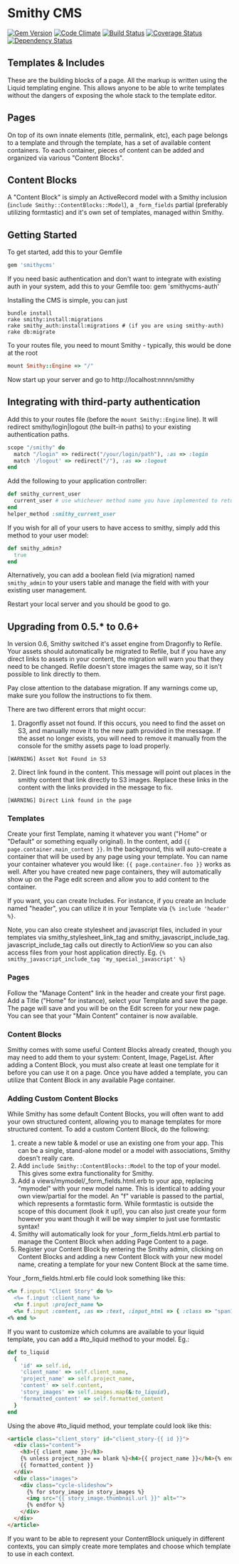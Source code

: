 # Smithy CMS

[![Gem Version](https://badge.fury.io/rb/smithycms.png)](http://badge.fury.io/rb/smithycms)
[![Code Climate](https://codeclimate.com/github/sterrym/smithycms.png)](https://codeclimate.com/github/sterrym/smithycms)
[![Build Status](https://travis-ci.org/sterrym/smithycms.png?branch=master)](https://travis-ci.org/sterrym/smithycms)
[![Coverage Status](https://coveralls.io/repos/sterrym/smithycms/badge.png)](https://coveralls.io/r/sterrym/smithycms)
[![Dependency Status](https://gemnasium.com/sterrym/smithycms.png)](https://gemnasium.com/sterrym/smithycms)

## Templates & Includes
These are the building blocks of a page. All the markup is written using the Liquid templating engine. This allows anyone to be able to write templates without the dangers of exposing the whole stack to the template editor.

## Pages
On top of its own innate elements (title, permalink, etc), each page belongs to a template and through the template, has a set of available content containers. To each container, pieces of content can be added and organized via various "Content Blocks".

## Content Blocks
A "Content Block" is simply an ActiveRecord model with a Smithy inclusion (<code>include Smithy::ContentBlocks::Model</code>), a <code>_form_fields</code> partial (preferably utilizing formtastic) and it's own set of templates, managed within Smithy.

## Getting Started
To get started, add this to your Gemfile

```ruby
gem 'smithycms'
```

If you need basic authentication and don't want to integrate with existing auth in your system, add this to your Gemfile too:
gem 'smithycms-auth'

Installing the CMS is simple, you can just

```shell
bundle install
rake smithy:install:migrations
rake smithy_auth:install:migrations # (if you are using smithy-auth)
rake db:migrate
```

To your routes file, you need to mount Smithy - typically, this would be done at the root

```ruby
mount Smithy::Engine => "/"
```

Now start up your server and go to http://localhost:nnnn/smithy

## Integrating with third-party authentication

Add this to your routes file (before the `mount Smithy::Engine` line). It will redirect smithy/login|logout (the built-in paths) to your existing authentication paths.

```ruby
scope "/smithy" do
  match "/login" => redirect("/your/login/path"), :as => :login
  match '/logout' => redirect("/"), :as => :logout
end
```

Add the following to your application controller:

```ruby
def smithy_current_user
  current_user # use whichever method name you have implemented to return the current_user
end
helper_method :smithy_current_user
```

If you wish for all of your users to have access to smithy, simply add this method to your user model:

```ruby
def smithy_admin?
  true
end
```

Alternatively, you can add a boolean field (via migration) named `smithy_admin` to your users table and manage the field with with your existing user management.

Restart your local server and you should be good to go.

## Upgrading from 0.5.* to 0.6+

In version 0.6, Smithy switched it's asset engine from Dragonfly to Refile. Your assets should automatically be migrated to Refile, but if you have any direct links to assets in your content, the migration will warn you that they need to be changed. Refile doesn't store images the same way, so it isn't possible to link directly to them.

Pay close attention to the database migration. If any warnings come up, make sure you follow the instructions to fix them.

There are two different errors that might occur:

1. Dragonfly asset not found. If this occurs, you need to find the asset on S3, and manually move it to the new path provided in the message. If the asset no longer exists, you will need to remove it manually from the console for the smithy assets page to load properly.

`[WARNING] Asset Not Found in S3`

2. Direct link found in the content. This message will point out places in the smithy content that link directly to S3 images. Replace these links in the content with the links provided in the message to fix.

`[WARNING] Direct Link found in the page`

### Templates

Create your first Template, naming it whatever you want ("Home" or "Default" or something equally original). In the content, add `{{ page.container.main_content }}`. In the background, this will auto-create a container that will be used by any page using your template. You can name your container whatever you would like: `{{ page.container.foo }}` works as well. After you have created new page containers, they will automatically show up on the Page edit screen and allow you to add content to the container.

If you want, you can create Includes. For instance, if you create an Include named "header", you can utilize it in your Template via `{% include 'header' %}`.

Note, you can also create stylesheet and javascript files, included in your templates via smithy_stylesheet_link_tag and smithy_javascript_include_tag. javascript_include_tag calls out directly to ActionView so you can also access files from your host application directly. Eg. `{% smithy_javascript_include_tag 'my_special_javascript' %}`

### Pages

Follow the "Manage Content" link in the header and create your first page. Add a Title ("Home" for instance), select your Template and save the page. The page will save and you will be on the Edit screen for your new page. You can see that your "Main Content" container is now available.

### Content Blocks

Smithy comes with some useful Content Blocks already created, though you may need to add them to your system: Content, Image, PageList. After adding a Content Block, you must also create at least one template for it before you can use it on a page. Once you have added a template, you can utilize that Content Block in any available Page container.

### Adding Custom Content Blocks

While Smithy has some default Content Blocks, you will often want to add your own structured content, allowing you to manage templates for more structured content. To add a custom Content Block, do the following:

1. create a new table & model or use an existing one from your app. This can be a single, stand-alone model or a model with associations, Smithy doesn't really care.
2. Add `include Smithy::ContentBlocks::Model` to the top of your model. This gives some extra functionality for Smithy.
2. Add a views/mymodel/_form_fields.html.erb to your app, replacing "mymodel" with your new model name. This is identical to adding your own view/partial for the model. An "f" variable is passed to the partial, which represents a formtastic form. While formtastic is outside the scope of this document (look it up!), you can also just create your form however you want though it will be way simpler to just use formtastic syntax!
3. Smithy will automatically look for your _form_fields.html.erb partial to manage the Content Block when adding Page Content to a page.
4. Register your Content Block by entering the Smithy admin, clicking on Content Blocks and adding a new Content Block with your new model name, creating a template for your new Content Block at the same time.

Your _form_fields.html.erb file could look something like this:

```ruby
<%= f.inputs "Client Story" do %>
  <%= f.input :client_name %>
  <%= f.input :project_name %>
  <%= f.input :content, :as => :text, :input_html => { :class => "span12" } %>
<% end %>
```

If you want to customize which columns are available to your liquid template, you can add a #to_liquid method to your model. Eg.:

```ruby
def to_liquid
  {
    'id' => self.id,
    'client_name' => self.client_name,
    'project_name' => self.project_name,
    'content' => self.content,
    'story_images' => self.images.map(&:to_liquid),
    'formatted_content' => self.formatted_content
  }
end
```
Using the above #to_liquid method, your template could look like this:

```html
<article class="client_story" id="client_story-{{ id }}">
  <div class="content">
    <h3>{{ client_name }}</h3>
    {% unless project_name == blank %}<h4>{{ project_name }}</h4>{% endunless %}
    {{ formatted_content }}
  </div>
  <div class="images">
    <div class="cycle-slideshow">
      {% for story_image in story_images %}
      <img src="{{ story_image.thumbnail.url }}" alt="">
      {% endfor %}
    </div>
  </div>
</article>
```

If you want to be able to represent your ContentBlock uniquely in different contexts, you can simply create more templates and choose which template to use in each context.
